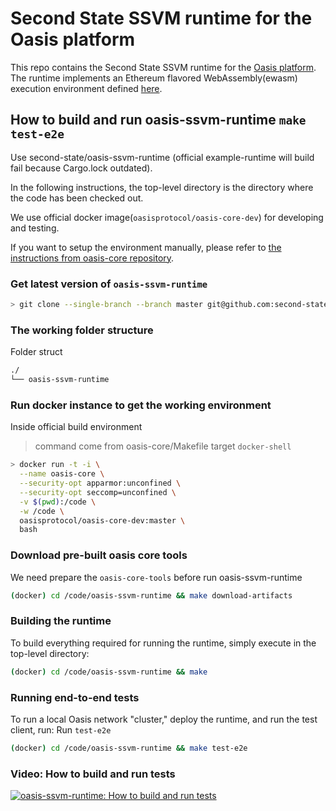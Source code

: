 # Second State SSVM runtime for the Oasis platform

This repo contains the Second State SSVM runtime for the
[Oasis platform](https://github.com/oasislabs/oasis-core). The runtime implements
an Ethereum flavored WebAssembly(ewasm) execution environment defined [here](https://github.com/ewasm/design).

## How to build and run oasis-ssvm-runtime `make test-e2e`

Use second-state/oasis-ssvm-runtime (official example-runtime will build fail because Cargo.lock outdated).

In the following instructions, the top-level directory is the directory
where the code has been checked out.

We use official docker image(`oasisprotocol/oasis-core-dev`) for developing and testing.

If you want to setup the environment manually, please refer to
[the instructions from oasis-core repository](https://github.com/oasislabs/oasis-core/blob/master/README.md).


### Get latest version of `oasis-ssvm-runtime`

```bash
> git clone --single-branch --branch master git@github.com:second-state/oasis-ssvm-runtime.git
```

### The working folder structure

Folder struct
```bash
./
└── oasis-ssvm-runtime
```

### Run docker instance to get the working environment

Inside official build environment
> command come from oasis-core/Makefile target `docker-shell`

```bash
> docker run -t -i \
  --name oasis-core \
  --security-opt apparmor:unconfined \
  --security-opt seccomp=unconfined \
  -v $(pwd):/code \
  -w /code \
  oasisprotocol/oasis-core-dev:master \
  bash
```

### Download pre-built oasis core tools

We need prepare the `oasis-core-tools` before run oasis-ssvm-runtime

```bash
(docker) cd /code/oasis-ssvm-runtime && make download-artifacts
```

### Building the runtime

To build everything required for running the runtime, simply execute in the
top-level directory:

```bash
(docker) cd /code/oasis-ssvm-runtime && make
```

### Running end-to-end tests

To run a local Oasis network "cluster," deploy the runtime, and run the test client, run:
Run `test-e2e`

```bash
(docker) cd /code/oasis-ssvm-runtime && make test-e2e
```

### Video: How to build and run tests

[![oasis-ssvm-runtime: How to build and run tests](https://asciinema.org/a/DLCfdb668JcXQMjxLyXQmDRaD.svg)](https://asciinema.org/a/DLCfdb668JcXQMjxLyXQmDRaD)
